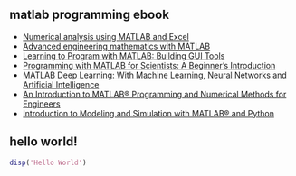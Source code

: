 ## matlab programming ebook

- [Numerical analysis using MATLAB and Excel](https://b-ok.asia/dl/444936/f41da9)
- [Advanced engineering mathematics with MATLAB](https://b-ok.asia/dl/2871355/5c8854)
- [Learning to Program with MATLAB: Building GUI Tools](https://b-ok.asia/dl/2089176/a8e96c)
- [Programming with MATLAB for Scientists: A Beginner’s Introduction](https://b-ok.asia/dl/3496334/c10e31)
- [MATLAB Deep Learning: With Machine Learning, Neural Networks and Artificial Intelligence](https://b-ok.asia/dl/2940447/5c6ed3)
- [An Introduction to MATLAB® Programming and Numerical Methods for Engineers](https://b-ok.asia/dl/2337452/3d7777)
- [Introduction to Modeling and Simulation with MATLAB® and Python](https://b-ok.asia/dl/3319033/20a327)

## hello world!
```m
disp('Hello World')
```